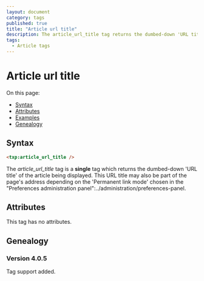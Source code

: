 ```yaml
---
layout: document
category: tags
published: true
title: "Article url title"
description: The article_url_title tag returns the dumbed-down 'URL title' of the article being displayed.
tags:
  - Article tags
---
```


# Article url title

On this page:

* [Syntax](#user-content-syntax)
* [Attributes](#user-content-attributes)
* [Examples](#user-content-examples)
* [Genealogy](#user-content-genealogy)

## Syntax

```html
<txp:article_url_title />
```

The *article_url_title* tag is a __single__ tag which returns the dumbed-down 'URL title' of the article being displayed. This URL title may also be part of the page's address depending on the 'Permanent link mode' chosen in the "Preferences administration panel":../administration/preferences-panel.

## Attributes

This tag has no attributes.

## Genealogy

### Version 4.0.5

Tag support added.
